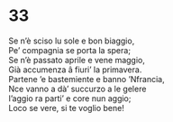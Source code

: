 # 33  
  
Se n’è sciso lu sole e bon biaggio,  
Pe’ compagnia se porta la spera;  
Se n’è passato aprile e vene maggio,  
Già accumenza â fiuri’ la primavera.  
Partene ’e bastemiente e banno ’Nfrancia,  
Nce vanno a dà’ succurzo a le gelere  
I’aggio ra parti’ e core nun aggio;  
Loco se vere, si te voglio bene!
